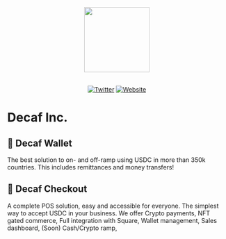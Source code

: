 <div align="center">
    <img src="https://www.decaf.so/android-chrome-256x256.png" width="150"/>
</div>

<br/>

<div align="center">

[![Twitter][ico-twitter]][url-twitter]
[![Website][ico-website]][url-website]

</div>

[ico-twitter]: https://img.shields.io/twitter/url?color=5314b9&label=Decaf&logoColor=5314b9&style=social&url=https%3A%2F%2Ftwitter.com%2Fdecaf_so
[ico-website]: https://img.shields.io/website?color=5314b9&up_color=b012b9&up_message=decaf.so&url=https%3A%2F%2Fdecaf.so
[url-twitter]: https://twitter.com/Decaf_so
[url-website]: https://decaf.so

# Decaf Inc.

## 📲 Decaf Wallet

The best solution to on- and off-ramp using USDC in more than 350k countries. This includes remittances and money transfers!

## 🛒 Decaf Checkout

A complete POS solution, easy and accessible for everyone. The simplest way to accept USDC in your business. We offer Crypto payments, NFT gated commerce, Full integration with Square, Wallet management, Sales dashboard, (Soon) Cash/Crypto ramp,

